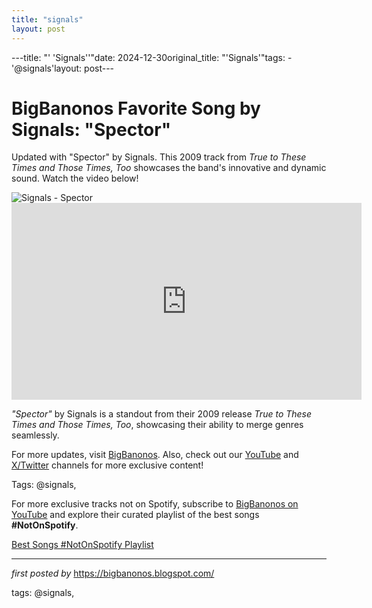 ```yaml
---
title: "signals"
layout: post
---
```

---title: "' 'Signals''"date: 2024-12-30original_title: "'Signals'"tags:  - '@signals'layout: post---<!-- Title of the Post --><h1 >BigBanonos Favorite Song by Signals: "Spector"</h1> <!-- Introductory Text --><p >Updated with "Spector" by Signals. This 2009 track from *True to These Times and Those Times, Too* showcases the band's innovative and dynamic sound. Watch the video below!</p> <!-- Featured Image --><div > <img src="https://media.pitchfork.com/photos/5929fed0eb335119a49f06b0/1:1/w_450%2Cc_limit/d1818833.jpg" alt="Signals - Spector" /></div> <!-- YouTube Video Embed --><div > <iframe width="560" height="315" src="https://www.youtube.com/embed/jQHSzEUQgLU" frameborder="0" allowfullscreen></iframe></div> <!-- Song Information --><div > <p><em>"Spector"</em> by Signals is a standout from their 2009 release *True to These Times and Those Times, Too*, showcasing their ability to merge genres seamlessly.</p></div> <!-- Footer Links --><div > <p>For more updates, visit <a href="https://bigbanonos.blogspot.com/" target="_blank">BigBanonos</a>. Also, check out our <a href="https://www.youtube.com/@BigBanonos" target="_blank">YouTube</a> and <a href="https://x.com/bigbanonos" target="_blank">X/Twitter</a> channels for more exclusive content!</p></div> <!-- Tags --><p >Tags: @signals,</p><!--Subscribe and Playlist Links--><div>    <p>For more exclusive tracks not on Spotify, subscribe to <a href="https://www.youtube.com/@BigBanonos" target="_blank">BigBanonos on YouTube</a> and explore their curated playlist of the best songs <strong>#NotOnSpotify</strong>.</p>    <p><a href="https://www.youtube.com/playlist?list=PLtuNtuTatqI0kFahUCbtbfenC_ET5O_tr" target="_blank">Best Songs #NotOnSpotify Playlist<br /></a></p></div><hr /><p><em>first posted by</em> <a href="https://bigbanonos.blogspot.com/" rel="noopener" target="_new">https://bigbanonos.blogspot.com/</a></p><p>tags: @signals,</p>